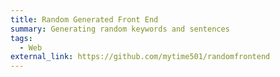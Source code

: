 ```yaml
---
title: Random Generated Front End
summary: Generating random keywords and sentences
tags:
  - Web
external_link: https://github.com/mytime501/randomfrontend
---
```

